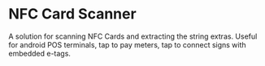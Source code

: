 # NFC Card Scanner
A solution for scanning NFC Cards and extracting the string extras. Useful for android POS terminals, tap to pay meters, tap to connect signs with embedded e-tags.
